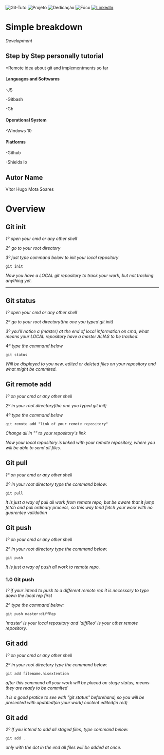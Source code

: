 <!-- Improved compatibility of back to top link: See: https://github.com/othneildrew/Best-README-Template/pull/73 -->
<a name="readme-top"></a>



<!--
***Tirei como base um template de um projeto de outro github
***https://github.com/othneildrew/Best-README-Template/blob/master/README.md?plain=1
-->



<!-- PROJECT SHIELDS -->
<!--
*** I'm using markdown "reference style" links for readability.
*** Reference links are enclosed in brackets [ ] instead of parentheses ( ).
*** See the bottom of this document for the declaration of the reference variables
*** for contributors-url, forks-url, etc. This is an optional, concise syntax you may use.
*** https://www.markdownguide.org/basic-syntax/#reference-style-links
-->

![Git-Tuto][git-logo]
![Projeto][Projeto-shield]
![Dedicação][Dedicação-shield]
![Fóco][Fóco-shield]
[![LinkedIn][linkedin-shield]][linkedin-url]



#   Simple breakdown


*Development*

## Step by Step personally tutorial

*Remote idea about git and implementments so far

####  Languages and Softwares

-JS

-Gitbash

-Gh

####  Operational System
-Windows 10

#### Platforms

-Github


<!--
***Just to create badges
***https://shields.io/badges
-->

-Shields Io




##  Autor Name


Vitor Hugo Mota Soares 

#   Overview

## Git init

*1º open your cmd or any other shell*

*2º go to your root directory*

*3º just type command below to init your local repository*

```
git init
```

*Now you have a LOCAL git repository to track your work, but not tracking anything yet.*

<hr>

## Git status

*1º open your cmd or any other shell*

*2º go to your root directory(the one you typed git init)*

*3º you'll notice a (master) at the end of local information on cmd, what means your LOCAL repository have a master ALIAS to be tracked.*

*4º type the command below*

```
git status
```

*Will be displayed to you new, edited or deleted files on your repository and what might be commited.*

## Git remote add

*1º on your cmd or any other shell*

*2º in your root directory(the one you typed git init)*

*4º type the command below*

```
git remote add "link of your remote repository"
```

*Change all in "" to your repository's link*

*Now your local repository is linked with your remote repository, where you will be able to send all files.*

## Git pull

*1º on your cmd or any other shell*

*2º in your root directory type the command below:*

```
git pull
```

*It is just a way of pull all work from remote repo, but be aware that it jump fetch and pull ordinary process, so this way tend fetch your work with no guarentee validation*

## Git push


*1º on your cmd or any other shell*

*2º in your root directory type the command below:*

```
git push
```

*It is just a way of push all work to remote repo.*

### 1.0 Git push 

*1º if your intend to push to a different remote rep it is necessary to type down the local rep first*

*2º type the command below:*

```
git push master:diffRep
```

*'master' is your local repository and 'diffReo' is your other remote repository.*

## Git add


*1º on your cmd or any other shell*

*2º in your root directory type the command below:*

```
git add filename.hisextention
```

*after this command all your work will be placed on stage status, means they are ready to be commited*

*it is a good pratice to see with "git status" beforehand, so you will be presented with updated(on your work) content edited(in red)*

## Git add

*2º If you intend to add all staged files, type command below:*

```
git add .
```

*only with the dot in the end all files will be added at once.*































[Fóco-shield]: https://img.shields.io/badge/F%C3%B3co--silver?style=for-the-badge&logoColor=white&labelColor=orange
[git-logo]:https://img.shields.io/badge/Git--black?style=for-the-badge&logo=git&logoColor=black
[Dedicação-shield]:https://img.shields.io/badge/Dedica%C3%A7%C3%A3o--red?style=for-the-badge&logoColor=white&labelColor=Navy%20blue
[Projeto-shield]: https://img.shields.io/badge/Projeto--red?style=for-the-badge&logoColor=white&labelColor=silver
[Motivador-shield]: https://img.shields.io/badge/Esfor%C3%A7o--red?style=for-the-badge&logoColor=white&labelColor=teal   
[linkedin-shield]: https://img.shields.io/badge/-brightgreen?style=for-the-badge&logo=linkedin&logoColor=white&label=LinkedIn&labelColor=blue&color=blue
[linkedin-url]: https://www.linkedin.com/in/vitor-hugo99/




